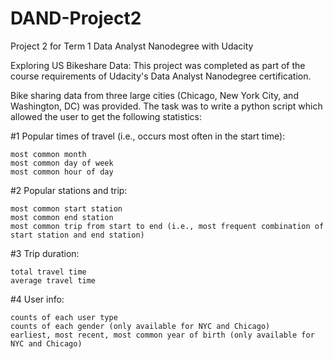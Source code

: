 # DAND-Project2
Project 2 for Term 1 Data Analyst Nanodegree with Udacity

Exploring US Bikeshare Data:
This project was completed as part of the course requirements of Udacity's Data Analyst Nanodegree certification.

Bike sharing data from three large cities (Chicago, New York City, and Washington, DC) was provided.
The task was to write a python script which allowed the user to get the following statistics:

  #1 Popular times of travel (i.e., occurs most often in the start time):
  
    most common month
    most common day of week
    most common hour of day
 
  #2 Popular stations and trip:
  
    most common start station
    most common end station
    most common trip from start to end (i.e., most frequent combination of start station and end station)

  #3 Trip duration:
  
    total travel time
    average travel time

  #4 User info:
  
    counts of each user type
    counts of each gender (only available for NYC and Chicago)
    earliest, most recent, most common year of birth (only available for NYC and Chicago)
